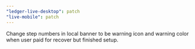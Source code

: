 ```yaml
---
"ledger-live-desktop": patch
"live-mobile": patch
---
```


Change step numbers in local banner to be warning icon and warning color when user paid for recover but finished setup.
